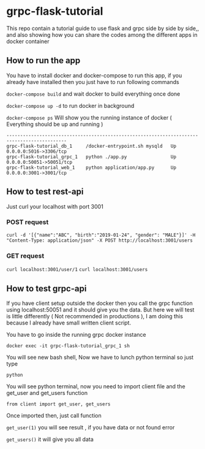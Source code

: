 # grpc-flask-tutorial
This repo contain a tutorial guide to use flask and grpc side by side by side,, and also showing how you can share the codes among the different apps in docker container

## How to run the app
You have to install docker and docker-compose to run this app, if you already have installed then you just have to run following commands 

``` docker-compose build ``` and wait docker to build everything once done

``` docker-compose up -d ``` to run docker in background

``` docker-compose ps ``` Will show you the running instance of docker ( Everything should be up and running )

```           Name                        Command              State            Ports          
--------------------------------------------------------------------------------------------
grpc-flask-tutorial_db_1     /docker-entrypoint.sh mysqld   Up      0.0.0.0:5016->3306/tcp  
grpc-flask-tutorial_grpc_1   python ./app.py                Up      0.0.0.0:50051->50051/tcp
grpc-flask-tutorial_web_1    python application/app.py      Up      0.0.0.0:3001->3001/tcp  

```
## How to test rest-api
Just curl your localhost with port 3001

### POST request
 ```curl -d '[{"name":"ABC", "birth":"2019-01-24", "gender": "MALE"}]' -H "Content-Type: application/json" -X POST http://localhost:3001/users```

### GET request
 ```curl localhost:3001/user/1```
 ```curl localhost:3001/users```

## How to test grpc-api
If you have client setup outside the docker then you call the grpc function using localhost:50051 and it should give you the data. But here we will test is little differently ( Not recommended in productions ), I am doing this because I already have small written client script.

You have to go inside the running grpc docker instance

``` docker exec -it grpc-flask-tutorial_grpc_1 sh ```

You will see new bash shell, Now we have to lunch python terminal so just type

```python ```

You will see python terminal, now you need to import client file and the get_user and get_users function

``` from client import get_user, get_users ```

Once imported then, just call function

```get_user(1)``` you will see result , if you have data or not found error

```get_users()``` it will give you all data



